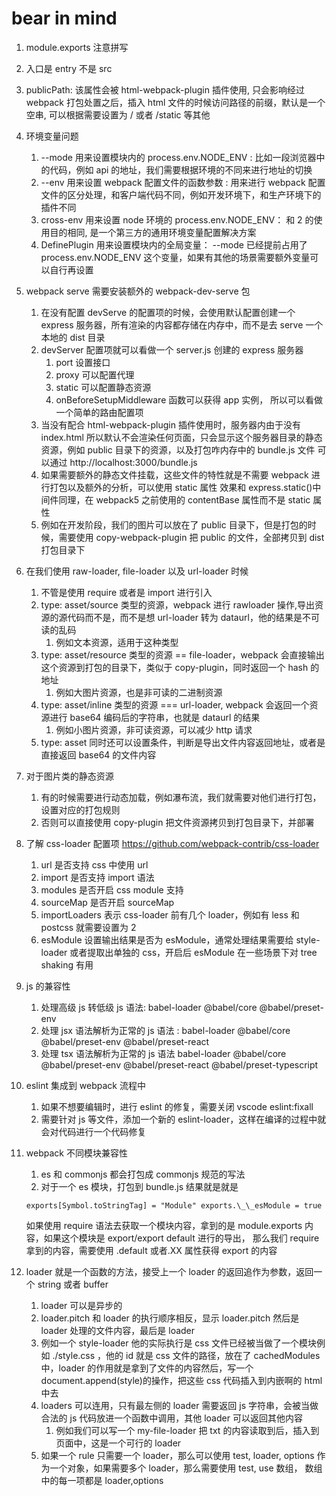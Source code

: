 # bear in mind

1.  module.exports 注意拼写
2.  入口是 entry 不是 src
3.  publicPath: 该属性会被 html-webpack-plugin 插件使用, 只会影响经过 webpack 打包处置之后，插入 html 文件的时候访问路径的前缀，默认是一个空串, 可以根据需要设置为 / 或者 /static 等其他
4.  环境变量问题
    1. --mode 用来设置模块内的 process.env.NODE_ENV : 比如一段浏览器中的代码，例如 api 的地址，我们需要根据环境的不同来进行地址的切换
    2. --env 用来设置 webpack 配置文件的函数参数 : 用来进行 webpack 配置文件的区分处理，和客户端代码不同，例如开发环境下，和生产环境下的插件不同
    3. cross-env 用来设置 node 环境的 process.env.NODE_ENV： 和 2 的使用目的相同, 是一个第三方的通用环境变量配置解决方案
    4. DefinePlugin 用来设置模块内的全局变量： --mode 已经提前占用了 process.env.NODE_ENV 这个变量，如果有其他的场景需要额外变量可以自行再设置
5.  webpack serve 需要安装额外的 webpack-dev-serve 包
    1. 在没有配置 devServe 的配置项的时候，会使用默认配置创建一个 express 服务器，所有渲染的内容都存储在内存中，而不是去 serve 一个本地的 dist 目录
    2. devServer 配置项就可以看做一个 server.js 创建的 express 服务器
       1. port 设置接口
       2. proxy 可以配置代理
       3. static 可以配置静态资源
       4. onBeforeSetupMiddleware 函数可以获得 app 实例， 所以可以看做一个简单的路由配置项
    3. 当没有配合 html-webpack-plugin 插件使用时，服务器内由于没有 index.html 所以默认不会渲染任何页面，只会显示这个服务器目录的静态资源，例如 public 目录下的资源，以及打包咋内存中的 bundle.js 文件 可以通过 http://localhost:3000/bundle.js
    4. 如果需要额外的静态文件挂载，这些文件的特性就是不需要 webpack 进行打包以及额外的分析，可以使用 static 属性 效果和 express.static()中间件同理，在 webpack5 之前使用的 contentBase 属性而不是 static 属性
    5. 例如在开发阶段，我们的图片可以放在了 public 目录下，但是打包的时候，需要使用 copy-webpack-plugin 把 public 的文件，全部拷贝到 dist 打包目录下
6.  在我们使用 raw-loader, file-loader 以及 url-loader 时候
    1. 不管是使用 require 或者是 import 进行引入
    2. type: asset/source 类型的资源，webpack 进行 rawloader 操作,导出资源的源代码而不是，而不是想 url-loader 转为 dataurl，他的结果是不可读的乱码
       1. 例如文本资源，适用于这种类型
    3. type: asset/resource 类型的资源 == file-loader，webpack 会直接输出这个资源到打包的目录下，类似于 copy-plugin，同时返回一个 hash 的地址
       1. 例如大图片资源，也是非可读的二进制资源
    4. type: asset/inline 类型的资源 === url-loader, webpack 会返回一个资源进行 base64 编码后的字符串，也就是 dataurl 的结果
       1. 例如小图片资源，非可读资源，可以减少 http 请求
    5. type: asset 同时还可以设置条件，判断是导出文件内容返回地址，或者是直接返回 base64 的文件内容
7.  对于图片类的静态资源
    1. 有的时候需要进行动态加载，例如瀑布流，我们就需要对他们进行打包，设置对应的打包规则
    2. 否则可以直接使用 copy-plugin 把文件资源拷贝到打包目录下，并部署
8.  了解 css-loader 配置项 https://github.com/webpack-contrib/css-loader
    1. url 是否支持 css 中使用 url
    2. import 是否支持 import 语法
    3. modules 是否开启 css module 支持
    4. sourceMap 是否开启 sourceMap
    5. importLoaders 表示 css-loader 前有几个 loader，例如有 less 和 postcss 就需要设置为 2
    6. esModule 设置输出结果是否为 esModule，通常处理结果需要给 style-loader 或者提取出单独的 css，开启后 esModule 在一些场景下对 tree shaking 有用
9.  js 的兼容性
    1. 处理高级 js 转低级 js 语法: babel-loader @babel/core @babel/preset-env
    2. 处理 jsx 语法解析为正常的 js 语法 : babel-loader @babel/core @babel/preset-env @babel/preset-react
    3. 处理 tsx 语法解析为正常的 js 语法 babel-loader @babel/core @babel/preset-env @babel/preset-react @babel/preset-typescript
10. eslint 集成到 webpack 流程中
    1. 如果不想要编辑时，进行 eslint 的修复，需要关闭 vscode eslint:fixall
    2. 需要针对 js 等文件，添加一个新的 eslint-loader，这样在编译的过程中就会对代码进行一个代码修复
11. webpack 不同模块兼容性

    1. es 和 commonjs 都会打包成 commonjs 规范的写法
    2. 对于一个 es 模块，打包到 bundle.js 结果就是就是

    ```
    exports[Symbol.toStringTag] = "Module" exports.\_\_esModule = true
    ```

    如果使用 require 语法去获取一个模块内容，拿到的是 module.exports 内容，如果这个模块是 export/export default 进行的导出，
    那么我们 require 拿到的内容，需要使用 .default 或者.XX 属性获得 export 的内容

12. loader 就是一个函数的方法，接受上一个 loader 的返回追作为参数，返回一个 string 或者 buffer
    1.  loader 可以是异步的
    2.  loader.pitch 和 loader 的执行顺序相反，显示 loader.pitch 然后是 loader 处理的文件内容，最后是 loader
    3.  例如一个 style-loader 他的实际执行是 css 文件已经被当做了一个模块例如 ./style.css ，他的 id 就是 css 文件的路径，放在了 cachedModules 中，loader 的作用就是拿到了文件的内容然后，写一个 document.append(style)的操作，把这些 css 代码插入到内嵌啊的 html 中去
    4.  loaders 可以连用，只有最左侧的 loader 需要返回 js 字符串，会被当做合法的 js 代码放进一个函数中调用，其他 loader 可以返回其他内容
        1.  例如我们可以写一个 my-file-loader 把 txt 的内容读取到后，插入到页面中，这是一个可行的 loader
    5.  如果一个 rule 只需要一个 loader，那么可以使用 test, loader, options 作为一个对象，如果需要多个 loader，那么需要使用 test, use 数组， 数组中的每一项都是 loader,options
